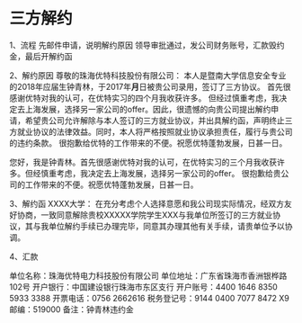 <!-- 2018/3/2 -->

# 三方解约

1、流程
先邮件申请，说明解约原因
领导审批通过，发公司财务账号，汇款毁约金，最后开解约函

2、解约原因
尊敬的珠海优特科技股份有限公司：
    本人是暨南大学信息安全专业的2018年应届生钟青林，于2017年**月**日被贵公司录用，签订了三方协议。
    首先很感谢优特对我的认可，在优特实习的四个月我收获许多。
    但经过慎重考虑，我决定去上海发展，选择另一家公司的offer。因此，很遗憾的向贵公司提出解约申请，希望贵公司允许解除与本人签订的三方就业协议，并出具解约函，声明终止三方就业协议的法律效益。同时，本人将严格按照就业协议承担责任，履行与贵公司的违约条款。
    很抱歉给优特的工作带来的不便。祝愿优特蓬勃发展，日甚一日。

您好，我是钟青林。首先很感谢优特对我的认可，在优特实习的三个月我收获许多。但经慎重考虑，我决定去上海发展，选择另一家公司的offer。
很抱歉给贵公司的工作带来的不便。祝愿优特蓬勃发展，日甚一日。

3、解约函
XXXX大学：
    在充分考虑个人选择意愿和我公司现实际情况，经双方友好协商，一致同意解除贵校XXXXX学院学生XXX与我单位所签订的三方就业协议，其与我单位解约手续已办理完毕，同意其办理其他有关手续，请贵单位予以协调。

4、汇款

单位名称：珠海优特电力科技股份有限公司
单位地址：广东省珠海市香洲银桦路102号
开户银行：中国建设银行珠海市东区支行
开户账号：4400 1646 8350 5933 3388
开票电话：0756 2662616
税务登记号：9144 0400 7077 8472 X9
邮编：519000
备注：钟青林违约金
